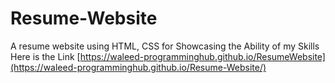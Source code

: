 # Resume-Website
A resume website using HTML, CSS for Showcasing the Ability of my Skills
Here is the Link [https://waleed-programminghub.github.io/ResumeWebsite](https://waleed-programminghub.github.io/Resume-Website/)
